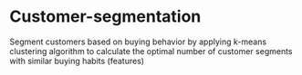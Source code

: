 # Customer-segmentation
Segment customers based on buying behavior by applying k-means clustering algorithm to calculate the optimal number of customer segments with similar buying habits (features)
